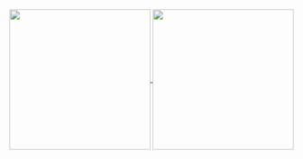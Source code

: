 ##
<a href="https://github.com/mateus-oliveira-valle/github-readme-stats">
  <img height=250 align="center" src="https://github-readme-stats.vercel.app/api?username=mateus-oliveira-valle&show_icons=true&theme=tokyonight" />
<a href="https://github.com/mateus-oliveira-valle/convoychat">
  <img height=250 align="center" src="https://github-readme-stats.vercel.app/api/top-langs?username=mateus-oliveira-valle&&show_icons=true&theme=tokyonight&layout=compact&langs_count=8&card_width=300" />


##
